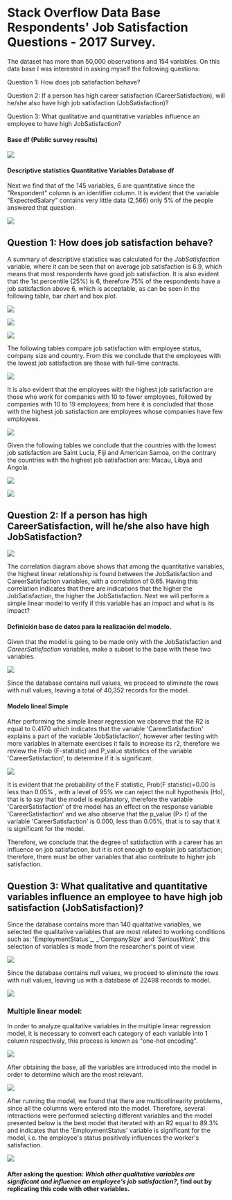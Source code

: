 # Stack Overflow Data Base Respondents' Job Satisfaction Questions - 2017 Survey.

The dataset has more than 50,000 observations and 154 variables. On this data base I was interested in asking myself the following questions: 

Question 1: How does job satisfaction behave?

Question 2: If a person has high career satisfaction (CareerSatisfaction), will he/she also have high job satisfaction (JobSatisfaction)?

Question 3: What qualitative and quantitative variables influence an employee to have high JobSatisfaction?


#### Base df (Public survey results)
![](https://raw.githubusercontent.com/gustavovenegas2010/Proyecto-1/main/Imagenes/1.PNG)

#### Descriptive statistics Quantitative Variables Database df

Next we find that of the 145 variables, 6 are quantitative since the "Respondent" column is an identifier column. It is evident that the variable "ExpectedSalary" contains very little data (2,566) only 5% of the people answered that question.

![](https://raw.githubusercontent.com/gustavovenegas2010/Proyecto-1/main/Imagenes/2.PNG)


## Question 1: How does job satisfaction behave?

A summary of descriptive statistics was calculated for the _JobSatisfaction_ variable, where it can be seen that on average job satisfaction is 6.9, which means that most respondents have good job satisfaction. It is also evident that the 1st percentile (25%) is 6, therefore 75% of the respondents have a job satisfaction above 6, which is acceptable, as can be seen in the following table, bar chart and box plot.

![](https://raw.githubusercontent.com/gustavovenegas2010/Proyecto-1/main/Imagenes/3.PNG)

![](https://raw.githubusercontent.com/gustavovenegas2010/Proyecto-1/main/Imagenes/4.PNG)

![](https://raw.githubusercontent.com/gustavovenegas2010/Proyecto-1/main/Imagenes/5.PNG)

The following tables compare job satisfaction with employee status, company size and country. From this we conclude that the employees with the lowest job satisfaction are those with full-time contracts.

![](https://raw.githubusercontent.com/gustavovenegas2010/Proyecto-1/main/Imagenes/6.PNG)

It is also evident that the employees with the highest job satisfaction are those who work for companies with 10 to fewer employees, followed by companies with 10 to 19 employees; from here it is concluded that those with the highest job satisfaction are employees whose companies have few employees.

![](https://raw.githubusercontent.com/gustavovenegas2010/Proyecto-1/main/Imagenes/7.PNG)

Given the following tables we conclude that the countries with the lowest job satisfaction are Saint Lucia, Fiji and American Samoa, on the contrary the countries with the highest job satisfaction are: Macau, Libya and Angola.

![](https://raw.githubusercontent.com/gustavovenegas2010/Proyecto-1/main/Imagenes/8.PNG)

![](https://raw.githubusercontent.com/gustavovenegas2010/Proyecto-1/main/Imagenes/9.PNG)

## Question 2: If a person has high CareerSatisfaction, will he/she also have high JobSatisfaction?

![](https://raw.githubusercontent.com/gustavovenegas2010/Proyecto-1/main/Imagenes/10.PNG)

The correlation diagram above shows that among the quantitative variables, the highest linear relationship is found between the JobSatisfaction and CareerSatisfaction variables, with a correlation of 0.65. Having this correlation indicates that there are indications that the higher the JobSatisfaction, the higher the JobSatisfaction. Next we will perform a simple linear model to verify if this variable has an impact and what is its impact?

#### Definición base de datos para la realización del modelo.

Given that the model is going to be made only with the JobSatisfaction and _CareerSatisfaction_ variables, make a subset to the base with these two variables.

![](https://raw.githubusercontent.com/gustavovenegas2010/Proyecto-1/main/Imagenes/11.PNG)

Since the database contains null values, we proceed to eliminate the rows with null values, leaving a total of 40,352 records for the model.

#### Modelo lineal Simple

After performing the simple linear regression we observe that the R2 is equal to 0.4170 which indicates that the variable 'CareerSatisfaction' explains a part of the variable 'JobSatisfaction', however after testing with more variables in alternate exercises it fails to increase its r2, therefore we review the Prob (F-statistic) and P_value statistics of the variable 'CareerSatisfaction', to determine if it is significant.

![](https://raw.githubusercontent.com/gustavovenegas2010/Proyecto-1/main/Imagenes/12.PNG)

It is evident that the probability of the F statistic, Prob(F statistic)=0.00 is less than 0.05% , with a level of 95% we can reject the null hypothesis (Ho), that is to say that the model is explanatory, therefore the variable 'CareerSatisfaction' of the model has an effect on the response variable 'CareerSatisfaction' and we also observe that the p_value (P> t) of the variable 'CareerSatisfaction' is 0.000, less than 0.05%, that is to say that it is significant for the model.

Therefore, we conclude that the degree of satisfaction with a career has an influence on job satisfaction, but it is not enough to explain job satisfaction; therefore, there must be other variables that also contribute to higher job satisfaction.


## Question 3: What qualitative and quantitative variables influence an employee to have high job satisfaction (JobSatisfaction)?

Since the database contains more than 140 qualitative variables, we selected the qualitative variables that are most related to working conditions such as: 'EmploymentStatus'_, _'CompanySize' and _'SeriousWork'_, this selection of variables is made from the researcher's point of view.

![](https://raw.githubusercontent.com/gustavovenegas2010/Proyecto-1/main/Imagenes/13.PNG)

Since the database contains null values, we proceed to eliminate the rows with null values, leaving us with a database of 22498 records to model.

![](https://raw.githubusercontent.com/gustavovenegas2010/Proyecto-1/main/Imagenes/14.PNG)

### Multiple linear model:

In order to analyze qualitative variables in the multiple linear regression model, it is necessary to convert each category of each variable into 1 column respectively, this process is known as "one-hot encoding".

![](https://raw.githubusercontent.com/gustavovenegas2010/Proyecto-1/main/Imagenes/15.PNG)

After obtaining the base, all the variables are introduced into the model in order to determine which are the most relevant.

![](https://raw.githubusercontent.com/gustavovenegas2010/Proyecto-1/main/Imagenes/16.PNG)

After running the model, we found that there are multicollinearity problems, since all the columns were entered into the model. Therefore, several interactions were performed selecting different variables and the model presented below is the best model that iterated with an R2 equal to 89.3% and indicates that the 'EmploymentStatus' variable is significant for the model, i.e. the employee's status positively influences the worker's satisfaction.

![](https://raw.githubusercontent.com/gustavovenegas2010/Proyecto-1/main/Imagenes/17.PNG)

#### After asking the question: _Which other qualitative variables are significant and influence an employee's job satisfaction?_, find out by replicating this code with other variables.

